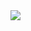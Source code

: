 

<img align = "center" src= "https://github.com/NahuelArn/Algoritmos-Y-Estructura-De-Datos-AYED/assets/100500003/6639dd93-51b0-4133-bd4b-c6a7da281a45" >